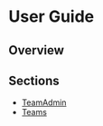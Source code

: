 # User Guide #

## Overview ##

## Sections ##

  * [TeamAdmin](TeamAdmin.md)
  * [Teams](TeamManual.md)